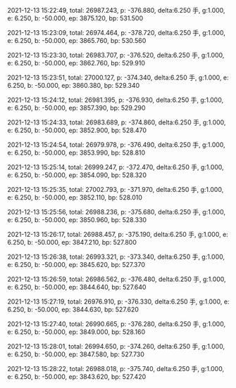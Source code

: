 2021-12-13 15:22:49, total: 26987.243, p: -376.880, delta:6.250 手, g:1.000, e: 6.250, b: -50.000, ep: 3875.120, bp: 531.500

2021-12-13 15:23:09, total: 26974.464, p: -378.720, delta:6.250 手, g:1.000, e: 6.250, b: -50.000, ep: 3865.760, bp: 530.560

2021-12-13 15:23:30, total: 26983.707, p: -376.520, delta:6.250 手, g:1.000, e: 6.250, b: -50.000, ep: 3862.760, bp: 529.910

2021-12-13 15:23:51, total: 27000.127, p: -374.340, delta:6.250 手, g:1.000, e: 6.250, b: -50.000, ep: 3860.380, bp: 529.340

2021-12-13 15:24:12, total: 26981.395, p: -376.930, delta:6.250 手, g:1.000, e: 6.250, b: -50.000, ep: 3857.390, bp: 529.290

2021-12-13 15:24:33, total: 26983.689, p: -374.860, delta:6.250 手, g:1.000, e: 6.250, b: -50.000, ep: 3852.900, bp: 528.470

2021-12-13 15:24:54, total: 26979.978, p: -376.490, delta:6.250 手, g:1.000, e: 6.250, b: -50.000, ep: 3853.990, bp: 528.810

2021-12-13 15:25:14, total: 26999.247, p: -372.470, delta:6.250 手, g:1.000, e: 6.250, b: -50.000, ep: 3854.090, bp: 528.320

2021-12-13 15:25:35, total: 27002.793, p: -371.970, delta:6.250 手, g:1.000, e: 6.250, b: -50.000, ep: 3852.110, bp: 528.010

2021-12-13 15:25:56, total: 26988.236, p: -375.680, delta:6.250 手, g:1.000, e: 6.250, b: -50.000, ep: 3850.960, bp: 528.330

2021-12-13 15:26:17, total: 26988.457, p: -375.190, delta:6.250 手, g:1.000, e: 6.250, b: -50.000, ep: 3847.210, bp: 527.800

2021-12-13 15:26:38, total: 26993.321, p: -373.340, delta:6.250 手, g:1.000, e: 6.250, b: -50.000, ep: 3845.620, bp: 527.370

2021-12-13 15:26:59, total: 26986.562, p: -376.480, delta:6.250 手, g:1.000, e: 6.250, b: -50.000, ep: 3844.640, bp: 527.640

2021-12-13 15:27:19, total: 26976.910, p: -376.330, delta:6.250 手, g:1.000, e: 6.250, b: -50.000, ep: 3844.630, bp: 527.620

2021-12-13 15:27:40, total: 26990.665, p: -376.280, delta:6.250 手, g:1.000, e: 6.250, b: -50.000, ep: 3849.000, bp: 528.160

2021-12-13 15:28:01, total: 26994.650, p: -374.260, delta:6.250 手, g:1.000, e: 6.250, b: -50.000, ep: 3847.580, bp: 527.730

2021-12-13 15:28:22, total: 26988.018, p: -375.740, delta:6.250 手, g:1.000, e: 6.250, b: -50.000, ep: 3843.620, bp: 527.420